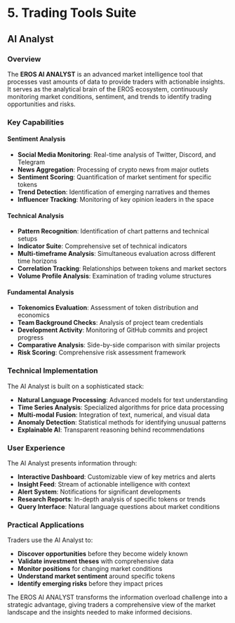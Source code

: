 # 5. Trading Tools Suite

## AI Analyst

### Overview

The **EROS AI ANALYST** is an advanced market intelligence tool that processes vast amounts of data to provide traders with actionable insights. It serves as the analytical brain of the EROS ecosystem, continuously monitoring market conditions, sentiment, and trends to identify trading opportunities and risks.

### Key Capabilities

#### Sentiment Analysis

- **Social Media Monitoring**: Real-time analysis of Twitter, Discord, and Telegram
- **News Aggregation**: Processing of crypto news from major outlets
- **Sentiment Scoring**: Quantification of market sentiment for specific tokens
- **Trend Detection**: Identification of emerging narratives and themes
- **Influencer Tracking**: Monitoring of key opinion leaders in the space

#### Technical Analysis

- **Pattern Recognition**: Identification of chart patterns and technical setups
- **Indicator Suite**: Comprehensive set of technical indicators
- **Multi-timeframe Analysis**: Simultaneous evaluation across different time horizons
- **Correlation Tracking**: Relationships between tokens and market sectors
- **Volume Profile Analysis**: Examination of trading volume structures

#### Fundamental Analysis

- **Tokenomics Evaluation**: Assessment of token distribution and economics
- **Team Background Checks**: Analysis of project team credentials
- **Development Activity**: Monitoring of GitHub commits and project progress
- **Comparative Analysis**: Side-by-side comparison with similar projects
- **Risk Scoring**: Comprehensive risk assessment framework

### Technical Implementation

The AI Analyst is built on a sophisticated stack:

- **Natural Language Processing**: Advanced models for text understanding
- **Time Series Analysis**: Specialized algorithms for price data processing
- **Multi-modal Fusion**: Integration of text, numerical, and visual data
- **Anomaly Detection**: Statistical methods for identifying unusual patterns
- **Explainable AI**: Transparent reasoning behind recommendations

### User Experience

The AI Analyst presents information through:

- **Interactive Dashboard**: Customizable view of key metrics and alerts
- **Insight Feed**: Stream of actionable intelligence with context
- **Alert System**: Notifications for significant developments
- **Research Reports**: In-depth analysis of specific tokens or trends
- **Query Interface**: Natural language questions about market conditions

### Practical Applications

Traders use the AI Analyst to:

- **Discover opportunities** before they become widely known
- **Validate investment theses** with comprehensive data
- **Monitor positions** for changing market conditions
- **Understand market sentiment** around specific tokens
- **Identify emerging risks** before they impact prices

The EROS AI ANALYST transforms the information overload challenge into a strategic advantage, giving traders a comprehensive view of the market landscape and the insights needed to make informed decisions.